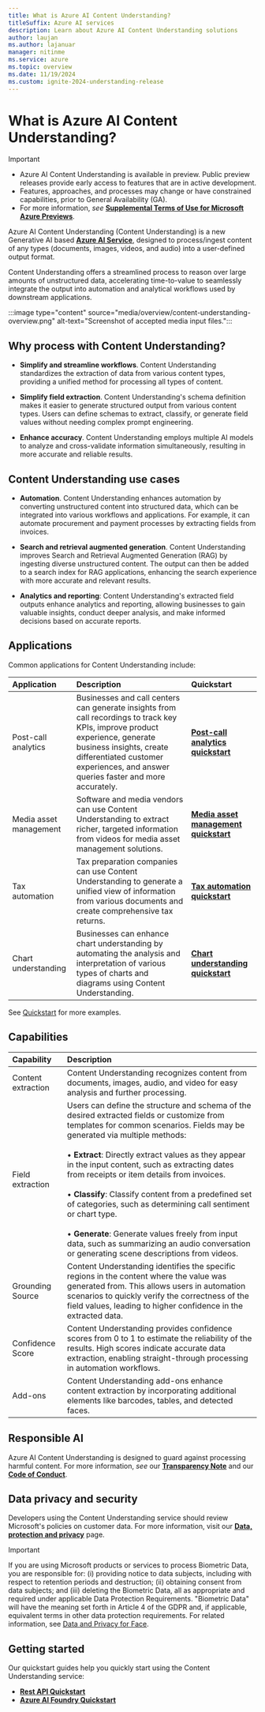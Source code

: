 ```yaml
---
title: What is Azure AI Content Understanding?
titleSuffix: Azure AI services
description: Learn about Azure AI Content Understanding solutions
author: laujan
ms.author: lajanuar
manager: nitinme
ms.service: azure
ms.topic: overview
ms.date: 11/19/2024
ms.custom: ignite-2024-understanding-release
---
```


# What is Azure AI Content Understanding?

> [!IMPORTANT]
>
> * Azure AI Content Understanding is available in preview. Public preview releases provide early access to features that are in active development.
> * Features, approaches, and processes may change or have constrained capabilities, prior to General Availability (GA).
> * For more information, *see* [**Supplemental Terms of Use for Microsoft Azure Previews**](https://azure.microsoft.com/support/legal/preview-supplemental-terms).

Azure AI Content Understanding (Content Understanding) is a new Generative AI based [**Azure AI Service**](../what-are-ai-services.md), designed to process/ingest content of any types (documents, images, videos, and audio) into a user-defined output format. 

Content Understanding offers a streamlined process to reason over large amounts of unstructured data, accelerating time-to-value to seamlessly integrate the output into automation and analytical workflows used by downstream applications.

:::image type="content" source="media/overview/content-understanding-overview.png" alt-text="Screenshot of accepted media input files.":::

## Why process with Content Understanding?

* **Simplify and streamline workflows**. Content Understanding standardizes the extraction of data from various content types, providing a unified method for processing all types of content.

* **Simplify field extraction**. Content Understanding's schema definition makes it easier to generate structured output from various content types. Users can define schemas to extract, classify, or generate field values without needing complex prompt engineering.

* **Enhance accuracy**. Content Understanding employs multiple AI models to analyze and cross-validate information simultaneously, resulting in more accurate and reliable results.

## Content Understanding use cases

* **Automation**. Content Understanding enhances automation by converting unstructured content into structured data, which can be integrated into various workflows and applications. For example, it can automate procurement and payment processes by extracting fields from invoices.

* **Search and retrieval augmented generation**. Content Understanding improves Search and Retrieval Augmented Generation (RAG) by ingesting diverse unstructured content. The output can then be added to a search index for RAG applications, enhancing the search experience with more accurate and relevant results.

* **Analytics and reporting**: Content Understanding's extracted field outputs enhance analytics and reporting, allowing businesses to gain valuable insights, conduct deeper analysis, and make informed decisions based on accurate reports.

## Applications
Common applications for Content Understanding include:

|Application|Description|Quickstart|
|:---------|:----------|:----------|
|Post-call analytics| Businesses and call centers can generate insights from call recordings to track key KPIs, improve product experience, generate business insights, create differentiated customer experiences, and answer queries faster and more accurately.| [**Post-call analytics quickstart**](quickstart/use-ai-foundry.md) |
|Media asset management| Software and media vendors can use Content Understanding to extract richer, targeted information from videos for media asset management solutions.| [**Media asset management quickstart**](quickstart/use-ai-foundry.md) |
|Tax automation| Tax preparation companies can use Content Understanding to generate a unified view of information from various documents and create comprehensive tax returns.| [**Tax automation quickstart**](quickstart/use-ai-foundry.md) | 
|Chart understanding| Businesses can enhance chart understanding by automating the analysis and interpretation of various types of charts and diagrams using Content Understanding.| [**Chart understanding quickstart**](quickstart/use-ai-foundry.md) |

See [Quickstart](quickstart/use-ai-foundry.md) for more examples.

## Capabilities
|Capability|Description|
|:---------|:----------|
|Content extraction | Content Understanding recognizes content from documents, images, audio, and video for easy analysis and further processing.|
|Field extraction|Users can define the structure and schema of the desired extracted fields or customize from templates for common scenarios. Fields may be generated via multiple methods:</br></br>&bullet; **Extract**: Directly extract values as they appear in the input content, such as extracting dates from receipts or item details from invoices.</br></br>&bullet; **Classify**: Classify content from a predefined set of categories, such as determining call sentiment or chart type.</br></br>&bullet; **Generate**: Generate values freely from input data, such as summarizing an audio conversation or generating scene descriptions from videos.|
|Grounding Source| Content Understanding identifies the specific regions in the content where the value was generated from. This allows users in automation scenarios to quickly verify the correctness of the field values, leading to higher confidence in the extracted data. |
|Confidence Score | Content Understanding provides confidence scores from 0 to 1 to estimate the reliability of the results. High scores indicate accurate data extraction, enabling straight-through processing in automation workflows.|
|Add-ons| Content Understanding add-ons enhance content extraction by incorporating additional elements like barcodes, tables, and detected faces.|


## Responsible AI
 Azure AI Content Understanding is designed to guard against processing harmful content. For more information, *see* our [**Transparency Note**]() and our [**Code of Conduct**](/legal/cognitive-services/openai/code-of-conduct).

## Data privacy and security
Developers using the Content Understanding service should review Microsoft's policies on customer data. For more information, visit our [**Data, protection and privacy**](https://www.microsoft.com/trust-center/privacy) page.

> [!IMPORTANT]
> If you are using Microsoft products or services to process Biometric Data, you are responsible for: (i) providing notice to data subjects, including with respect to retention periods and destruction; (ii) obtaining consent from data subjects; and (iii) deleting the Biometric Data, all as appropriate and required under applicable Data Protection Requirements. "Biometric Data" will have the meaning set forth in Article 4 of the GDPR and, if applicable, equivalent terms in other data protection requirements. For related information, see [Data and Privacy for Face](/legal/cognitive-services/face/data-privacy-security).

## Getting started
Our quickstart guides help you quickly start using the Content Understanding service:

* [**Rest API Quickstart**](quickstart/use-rest-api.md)
* [**Azure AI Foundry Quickstart**](quickstart/use-ai-foundry.md)





